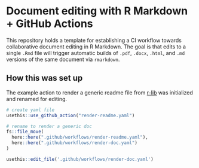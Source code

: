 Document editing with R Markdown + GitHub Actions
=====

This repository holds a template for establishing a CI workflow towards collaborative document editing in R Markdown.
The goal is that edits to a single `.Rmd` file will trigger automatic builds of `.pdf`, `.docx`, `.html`, and `.md` versions of the same document via `rmarkdown`. 

How this was set up
-----

The example action to render a generic readme file from
[r-lib](https://github.com/r-lib/actions/tree/master/examples) 
was initialized and renamed for editing. 

```r
# create yaml file
usethis::use_github_action("render-readme.yaml")

# rename to render a generic doc
fs::file_move(
  here::here(".github/workflows/render-readme.yaml"),
  here::here(".github/workflows/render-doc.yaml")
)
```

```r
usethis::edit_file('.github/workflows/render-doc.yaml')
```

